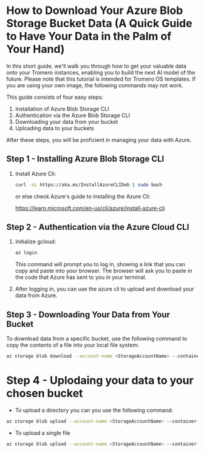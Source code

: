 # How to Download Your Azure Blob Storage Bucket Data (A Quick Guide to Have Your Data in the Palm of Your Hand)

In this short guide, we'll walk you through how to get your valuable data onto your Tromero instances, enabling you to build the next AI model of the future. Please note that this tutorial is intended for Tromero OS templates. If you are using your own image, the following commands may not work.

This guide consists of four easy steps:
1. Installation of Azure Blob Storage CLI
2. Authentication via the Azure Blob Storage CLI
3. Downloading your data from your bucket
4. Uploading data to your buckets

After these steps, you will be proficient in managing your data with Azure.

## Step 1 - Installing Azure Blob Storage CLI

1. Install Azure Cli:

    ```bash
    curl -sL https://aka.ms/InstallAzureCLIDeb | sudo bash
    ```

    or else check Azure's guide to installing the Azure Cli:

    https://learn.microsoft.com/en-us/cli/azure/install-azure-cli


## Step 2 - Authentication via the Azure Cloud CLI

1. Initialize gcloud:

    ```bash
    az login
    ```

   This command will prompt you to log in, showing a link that you can copy and paste into your browser. The browser will ask you to paste in the code that Azure has sent to you in your terminal.

2. After logging in, you can use the azure cli to upload and download your data from Azure.

## Step 3 - Downloading Your Data from Your Bucket

To download data from a specific bucket, use the following command to copy the contents of a file into your local file system:

```bash
az storage blob download --account-name <StorageAccountName> --container-name <ContainerName> --name <BlobName> --file <PathToLocalFile>
```

# Step 4 - Uplodaing your data to your chosen bucket

- To upload a directory you can you use the following command:

```bash
az storage blob upload --account-name <StorageAccountName> --container-name <ContainerName> --file <PathToLocalFile> --name <BlobName>
```

- To upload a single file 

```bash
az storage blob upload --account-name <StorageAccountName> --container-name <ContainerName> --file <PathToLocalFile> --name <BlobName>
```

